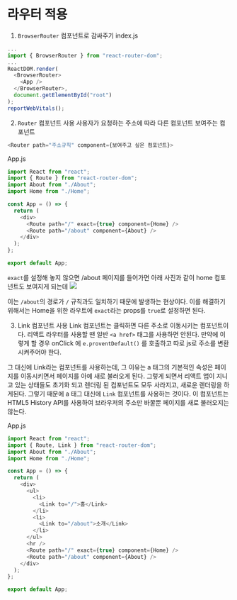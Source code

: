 # 라우터 적용

1. `BrowserRouter` 컴포넌트로 감싸주기
   index.js

```js
...
import { BrowserRouter } from "react-router-dom";
...
ReactDOM.render(
  <BrowserRouter>
    <App />
  </BrowserRouter>,
  document.getElementById("root")
);
reportWebVitals();
```

2. `Router` 컴포넌트 사용
   사용자가 요청하는 주소에 따라 다른 컴포넌트 보여주는 컴포넌트

```js
<Router path="주소규칙" component={보여주고 싶은 컴포넌트}>
```

App.js

```js
import React from "react";
import { Route } from "react-router-dom";
import About from "./About";
import Home from "./Home";

const App = () => {
  return (
    <div>
      <Route path="/" exact={true} component={Home} />
      <Route path="/about" component={About} />
    </div>
  );
};

export default App;
```

`exact`를 설정해 놓지 않으면 /about 페이지를 들어가면 아래 사진과 같이 home 컴포넌트도 보여지게 되는데
<img src="./router-result.png">

이는 `/about`의 경로가 `/` 규칙과도 일치하기 때문에 발생하는 현상이다. 이를 해결하기 위해서는 Home을 위한 라우트에 `exact`라는 props를 `true`로 설정하면 된다.

3. Link 컴포넌트 사용
   Link 컴포넌트는 클릭하면 다른 주소로 이동시키는 컴포넌트이다. 리액트 라우터를 사용할 땐 일반 `<a href>` 태그를 사용하면 안된다. 만약에 이렇게 할 경우 onClick 에 `e.proventDefault()` 를 호출하고 따로 js로 주소를 변환 시켜주어야 한다.

그 대신에 Link라는 컴포넌트를 사용하는데, 그 이유는 a 태그의 기본적인 속성은 페이지를 이동시키면서 페이지를 아예 새로 불러오게 된다. 그렇게 되면서 리액트 앱이 지니고 있는 상태들도 초기화 되고 렌더링 된 컴포넌트도 모두 사라지고, 새로운 렌더링을 하게된다. 그렇기 때문에 a 태그 대신에 `Link` 컴포넌트를 사용하는 것이다. 이 컴포넌트는 HTML5 History API를 사용하여 브라우저의 주소만 바꿀뿐 페이지를 새로 불러오지는 않는다.

App.js

```js
import React from "react";
import { Route, Link } from "react-router-dom";
import About from "./About";
import Home from "./Home";

const App = () => {
  return (
    <div>
      <ul>
        <li>
          <Link to="/">홈</Link>
        </li>
        <li>
          <Link to="/about">소개</Link>
        </li>
      </ul>
      <hr />
      <Route path="/" exact={true} component={Home} />
      <Route path="/about" component={About} />
    </div>
  );
};

export default App;
```
